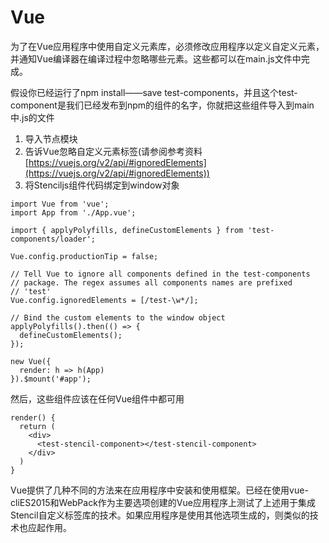 <!--
 * @Date: 2021-01-21 16:25:49
 * @LastEditors: dongfb
 * @LastEditTime: 2021-01-21 17:35:39
-->

# Vue

为了在Vue应用程序中使用自定义元素库，必须修改应用程序以定义自定义元素，并通知Vue编译器在编译过程中忽略哪些元素。这些都可以在main.js文件中完成。

假设你已经运行了npm install——save test-components，并且这个test-component是我们已经发布到npm的组件的名字，你就把这些组件导入到main中.js的文件

1. 导入节点模块
2. 告诉Vue忽略自定义元素标签(请参阅参考资料[https://vuejs.org/v2/api/#ignoredElements](https://vuejs.org/v2/api/#ignoredElements))
3. 将Stenciljs组件代码绑定到window对象

```
import Vue from 'vue';
import App from './App.vue';

import { applyPolyfills, defineCustomElements } from 'test-components/loader';

Vue.config.productionTip = false;

// Tell Vue to ignore all components defined in the test-components
// package. The regex assumes all components names are prefixed
// 'test'
Vue.config.ignoredElements = [/test-\w*/];

// Bind the custom elements to the window object
applyPolyfills().then(() => {
  defineCustomElements();
});

new Vue({
  render: h => h(App)
}).$mount('#app');
```

然后，这些组件应该在任何Vue组件中都可用

```
render() {
  return (
    <div>
      <test-stencil-component></test-stencil-component>
    </div>
  )
}
```

Vue提供了几种不同的方法来在应用程序中安装和使用框架。已经在使用vue-cliES2015和WebPack作为主要选项创建的Vue应用程序上测试了上述用于集成Stencil自定义标签库的技术。如果应用程序是使用其他选项生成的，则类似的技术也应起作用。

